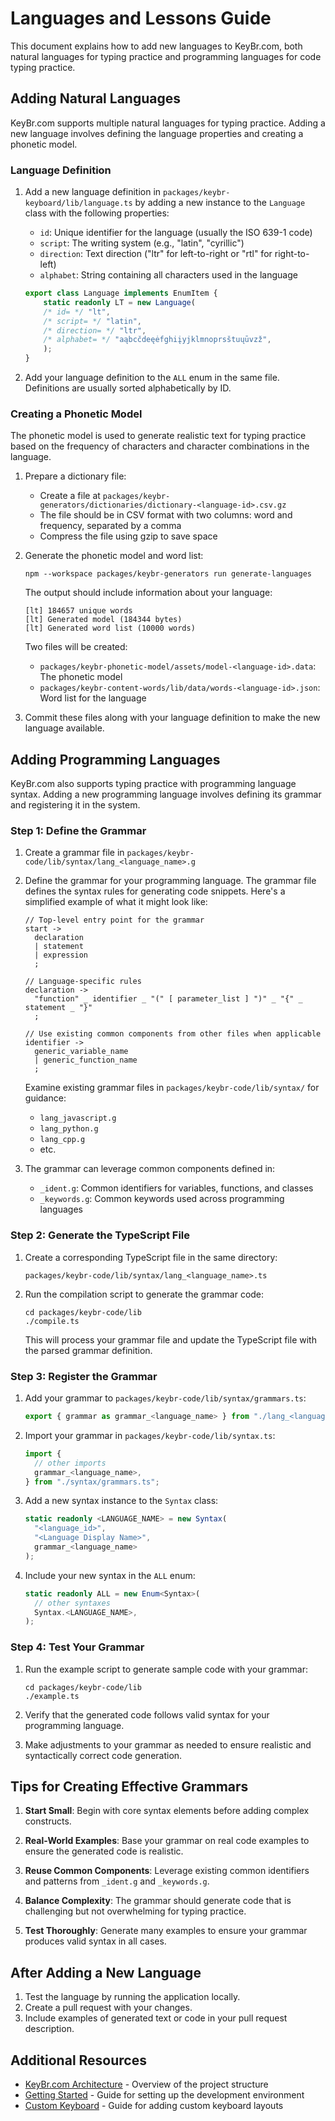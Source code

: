 # Languages and Lessons Guide

This document explains how to add new languages to KeyBr.com, both natural languages for typing practice and programming languages for code typing practice.

## Adding Natural Languages

KeyBr.com supports multiple natural languages for typing practice. Adding a new language involves defining the language properties and creating a phonetic model.

### Language Definition

1. Add a new language definition in `packages/keybr-keyboard/lib/language.ts` by adding a new instance to the `Language` class with the following properties:
   - `id`: Unique identifier for the language (usually the ISO 639-1 code)
   - `script`: The writing system (e.g., "latin", "cyrillic")
   - `direction`: Text direction ("ltr" for left-to-right or "rtl" for right-to-left)
   - `alphabet`: String containing all characters used in the language

   ```typescript
   export class Language implements EnumItem {
       static readonly LT = new Language(
       /* id= */ "lt",
       /* script= */ "latin",
       /* direction= */ "ltr",
       /* alphabet= */ "aąbcčdeęėfghiįyjklmnoprsštuųūvzž",
       );
   }
   ```

2. Add your language definition to the `ALL` enum in the same file. Definitions are usually sorted alphabetically by ID.

### Creating a Phonetic Model

The phonetic model is used to generate realistic text for typing practice based on the frequency of characters and character combinations in the language.

1. Prepare a dictionary file:
   - Create a file at `packages/keybr-generators/dictionaries/dictionary-<language-id>.csv.gz`
   - The file should be in CSV format with two columns: word and frequency, separated by a comma
   - Compress the file using gzip to save space

2. Generate the phonetic model and word list:
   ```shell
   npm --workspace packages/keybr-generators run generate-languages
   ```

   The output should include information about your language:
   ```text
   [lt] 184657 unique words
   [lt] Generated model (184344 bytes)
   [lt] Generated word list (10000 words)
   ```

   Two files will be created:
   - `packages/keybr-phonetic-model/assets/model-<language-id>.data`: The phonetic model
   - `packages/keybr-content-words/lib/data/words-<language-id>.json`: Word list for the language

3. Commit these files along with your language definition to make the new language available.

## Adding Programming Languages

KeyBr.com also supports typing practice with programming language syntax. Adding a new programming language involves defining its grammar and registering it in the system.

### Step 1: Define the Grammar

1. Create a grammar file in `packages/keybr-code/lib/syntax/lang_<language_name>.g`

2. Define the grammar for your programming language. The grammar file defines the syntax rules for generating code snippets. Here's a simplified example of what it might look like:

   ```
   // Top-level entry point for the grammar
   start ->
     declaration
     | statement
     | expression
     ;
   
   // Language-specific rules
   declaration ->
     "function" _ identifier _ "(" [ parameter_list ] ")" _ "{" _ statement _ "}"
     ;
   
   // Use existing common components from other files when applicable
   identifier ->
     generic_variable_name
     | generic_function_name
     ;
   ```

   Examine existing grammar files in `packages/keybr-code/lib/syntax/` for guidance:
   - `lang_javascript.g`
   - `lang_python.g`
   - `lang_cpp.g`
   - etc.

3. The grammar can leverage common components defined in:
   - `_ident.g`: Common identifiers for variables, functions, and classes
   - `_keywords.g`: Common keywords used across programming languages

### Step 2: Generate the TypeScript File

1. Create a corresponding TypeScript file in the same directory:
   ```
   packages/keybr-code/lib/syntax/lang_<language_name>.ts
   ```

2. Run the compilation script to generate the grammar code:
   ```shell
   cd packages/keybr-code/lib
   ./compile.ts
   ```

   This will process your grammar file and update the TypeScript file with the parsed grammar definition.

### Step 3: Register the Grammar

1. Add your grammar to `packages/keybr-code/lib/syntax/grammars.ts`:
   ```typescript
   export { grammar as grammar_<language_name> } from "./lang_<language_name>.ts";
   ```

2. Import your grammar in `packages/keybr-code/lib/syntax.ts`:
   ```typescript
   import {
     // other imports
     grammar_<language_name>,
   } from "./syntax/grammars.ts";
   ```

3. Add a new syntax instance to the `Syntax` class:
   ```typescript
   static readonly <LANGUAGE_NAME> = new Syntax(
     "<language_id>",
     "<Language Display Name>",
     grammar_<language_name>
   );
   ```

4. Include your new syntax in the `ALL` enum:
   ```typescript
   static readonly ALL = new Enum<Syntax>(
     // other syntaxes
     Syntax.<LANGUAGE_NAME>,
   );
   ```

### Step 4: Test Your Grammar

1. Run the example script to generate sample code with your grammar:
   ```shell
   cd packages/keybr-code/lib
   ./example.ts
   ```

2. Verify that the generated code follows valid syntax for your programming language.

3. Make adjustments to your grammar as needed to ensure realistic and syntactically correct code generation.

## Tips for Creating Effective Grammars

1. **Start Small**: Begin with core syntax elements before adding complex constructs.

2. **Real-World Examples**: Base your grammar on real code examples to ensure the generated code is realistic.

3. **Reuse Common Components**: Leverage existing common identifiers and patterns from `_ident.g` and `_keywords.g`.

4. **Balance Complexity**: The grammar should generate code that is challenging but not overwhelming for typing practice.

5. **Test Thoroughly**: Generate many examples to ensure your grammar produces valid syntax in all cases.

## After Adding a New Language

1. Test the language by running the application locally.
2. Create a pull request with your changes.
3. Include examples of generated text or code in your pull request description.

## Additional Resources

- [KeyBr.com Architecture](ARCHITECTURE.mdx) - Overview of the project structure
- [Getting Started](getting_started.md) - Guide for setting up the development environment
- [Custom Keyboard](custom_keyboard.md) - Guide for adding custom keyboard layouts